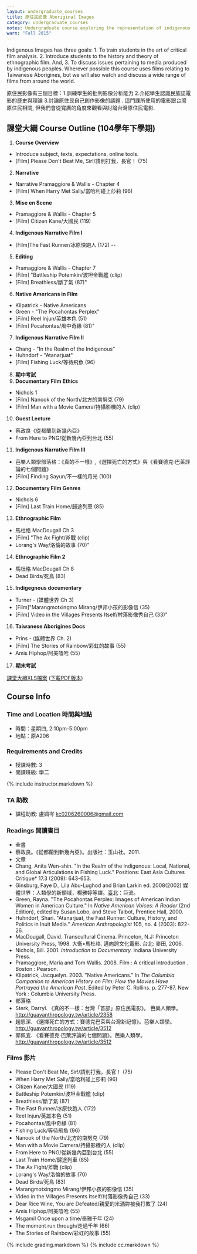 ```yaml
---
layout: undergraduate_courses
title: 原住民影像 Aboriginal Images
category: undergraduate_courses
notes: Undergraduate course exploring the representation of indigenous peoples in the media.
warn: "Fall 2015"
---
```



Indigenous Images has three goals: 1. To train students in the art of critical film analysis. 2. Introduce students to the history and theory of ethnographic film. And, 3. To discuss issues pertaining to media produced by indigenous peoples. Wherever possible this course uses films relating to Taiwanese Aborigines, but we will also watch and discuss a wide range of films from around the world.

原住民影像有三個目標：1.訓練學生的批判影像分析能力 2.介紹學生認識民族誌電影的歷史與理論 3.討論原住民自己創作影像的議題 . 這門課所使用的電影跟台灣原住民相關, 但我們會從寬廣的角度來觀看與討論台灣原住民電影.

## 課堂大綱 Course Outline (104學年下學期)

1. **Course Overview**
 * Introduce subject, texts, expectations, online tools.
 * [Film] Please Don't Beat Me, Sir!/請別打我，長官！ (75)	
2. **Narrative**
 * Narrative	Pramaggiore & Wallis - Chapter  4
 * [Film] When Harry Met Sally/當哈利碰上莎莉 (96)
3. **Mise en Scene**
 * Pramaggiore & Wallis - Chapter 5
 * [Film] Citizen Kane/大國民 (119)
4. **Indigenous Narrative Film I**
 * [Film]The Fast Runner/冰原快跑人 (172)	--
5. **Editing**
 * Pramaggiore & Wallis - Chapter 7
 * [Film] "Battleship Potemkin/波坦金戰艦 (clip)
 * [Film] Breathless/斷了氣 (87)"
6. **Native Americans in Film**
 * Kilpatrick - Native Americans
 * Green - "The Pocahontas Perplex"
 * [Film] Reel Injun/英雄本色 (51)  
 * [Film] Pocahontas/風中奇緣 (81)"
7. **Indigenous Narrative Film II**
 * Chang - "In the Realm of the Indigenous"
 * Huhndorf - "Atanarjuat"
 * [Film] Fishing Luck/等待飛魚 (96)
8. **期中考試**
9. **Documentary Film Ethics**
 * Nichols 1
 * [Film] Nanook of the North/北方的南努克 (79)
 * [Film] Man with a Movie Camera/持攝影機的人 (clip)
10. **Guest Lecture** 
 * 蔡政良《從都蘭到新幾內亞》
 * From Here to PNG/從新幾內亞到台北 (55)
11. **Indigenous Narrative Film III**
 * 芭樂人類學部落格：《真的不一樣》,《選擇死亡的方式》與《看賽德克‧巴萊評論的七個問題》
 * [Film] Finding Sayun/不一樣的月光 (100)	
12. **Documentary Film Genres**
 * Nichols 6
 * [Film] Last Train Home/歸途列車 (85)
13. **Ethnographic Film**
 * 馬杜格 MacDougall Ch 3
 * [Film] "The Ax Fight/斧戰 (clip) 
 * Lorang's Way/洛倫的故事 (70)"
14. **Ethnographic Film 2**
 * 馬杜格 MacDougall Ch 8
 * Dead Birds/死鳥 (83)
15. **Indigegnous documentary**
 * Turner - (媒體世界 Ch 3)
 * [Film]"Marangmotxingmo Mirang/伊邦小孩的影像信 (35)
 * [Film] Video in the Villages Presents Itself/村落影像秀自己 (33)"
16. **Taiwanese Aborigines Docs**
 * Prins - (媒體世界 Ch. 2)
 * [Film] The Stories of Rainbow/彩虹的故事 (55)
 * Amis Hiphop/阿美嘻哈 (55）
17. **期末考試**

[課堂大綱XLS檔案](https://docs.google.com/spreadsheets/d/1FB7TCbIHCnW1K0fY6BUYl_37a0LCLejUZd6BUpvSK3o/pubhtml?gid=0&single=true) ([下載PDF版本](https://docs.google.com/spreadsheets/d/1FB7TCbIHCnW1K0fY6BUYl_37a0LCLejUZd6BUpvSK3o/pub?gid=0&single=true&output=pdf))

## Course Info

### Time and Location 時間與地點
* 時間：星期四, 2:10pm-5:00pm
* 地點：原A206

### Requirements and Credits
* 授課時數: 3
* 開課班級: 學二

{% include instructor.markdown %}

### TA 助教
* 課程助教: 盧姵岑 kc0206260006@gmail.com

### Readings 閱讀書目
* 全書
 * 蔡政良。《從都蘭到新幾內亞》。出版社：玉山社。2011. 
* 文章
 * Chang, Anita Wen-shin. "In the Realm of the Indigenous: Local, National, and Global Articulations in Fishing Luck." Positions: East Asia Cultures Critique* 17.3 (2009): 643-653.
 * Ginsburg, Faye D., Lila Abu-Lughod and Brian Larkin ed. 2008(2002) 媒體世界：人類學的新領域，楊雅婷等譯。臺北：巨流。
 * Green, Rayna. "The Pocahontas Perplex: Images of American Indian Women in American Culture." In *Native American Voices: A Reader* (2nd Edition), edited by Susan Lobo, and Steve Talbot, Prentice Hall, 2000.
 * Huhndorf, Shari. "Atanarjuat, the Fast Runner: Culture, History, and Politics in Inuit Media." *American Anthropologist* 105, no. 4 (2003): 822-26.
 * MacDougall, David. Transcultural Cinema. Princeton, N.J: Princeton University Press, 1998. 大衛•馬杜格. 邁向跨文化電影. 台北: 麥田, 2006.
 * Nichols, Bill. 2001. *Introduction to Documentary.* Indiana University Press.
 * Pramaggiore, Maria and Tom Wallis. 2008. Film : A critical introduction . Boston : Pearson.
 * Kilpatrick, Jacquelyn. 2003. "Native Americans." In *The Columbia Companion to American History on Film: How the Movies Have Portrayed the American Past*. Edited by Peter C. Rollins. p. 277-87. New York : Columbia University Press.
* 部落格
 * Sterk, Darryl. 《真的不一樣：台灣「首部」原住民電影》。 芭樂人類學。 http://guavanthropology.tw/article/2358
 * 趙恩潔. 《選擇死亡的方式：賽德克巴萊與台灣新記憶》。芭樂人類學。http://guavanthropology.tw/article/3512
 * 郭佩宜. 《看賽德克‧巴萊評論的七個問題》。芭樂人類學。http://guavanthropology.tw/article/3512


### Films 影片
* Please Don't Beat Me, Sir!/請別打我，長官！ (75)
* When Harry Met Sally/當哈利碰上莎莉 (96)
* Citizen Kane/大國民 (119)
* Battleship Potemkin/波坦金戰艦 (clip)
* Breathless/斷了氣 (87)
* The Fast Runner/冰原快跑人 (172)
* Reel Injun/英雄本色 (51)
* Pocahontas/風中奇緣 (81)
* Fishing Luck/等待飛魚 (96)
* Nanook of the North/北方的南努克 (79)
* Man with a Movie Camera/持攝影機的人 (clip)
* From Here to PNG/從新幾內亞到台北 (55)
* Last Train Home/歸途列車 (85)
* The Ax Fight/斧戰 (clip)
* Lorang's Way/洛倫的故事 (70)
* Dead Birds/死鳥 (83)
* Marangmotxingmo Mirang/伊邦小孩的影像信 (35)
* Video in the Villages Presents Itself/村落影像秀自己 (33)
* Dear Rice Wine, You are Defeated/親愛的米酒妳被我打敗了 (24)
* Amis Hiphop/阿美嘻哈 (55)
* Msgamil Once upon a time/泰雅千年 (24)
* The moment run through/走過千年 (66)
* The Stories of Rainbow/彩虹的故事 (55)

{% include grading.markdown %}
{% include cc.markdown %}